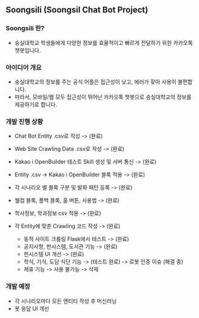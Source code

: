 ## Soongsili (Soongsil Chat Bot Project)

### Soongsili 란?
- 숭실대학교 학생들에게 다양한 정보를 효율적이고 빠르게 전달하기 위한 카카오톡 챗봇입니다.

### 아이디어 개요
- 숭실대학교의 정보를 주는 공식 어플은 접근성이 낮고, 에러가 잦아 사용이 불편합니다.
- 따라서, 모바일/웹 모두 접근성이 뛰어난 카카오톡 챗봇으로 숭실대학교의 정보를 제공하기로 합니다.

### 개발 진행 상황
- Chat Bot Entity .csv로 작성 -> (완료)
- Web Site Crawling Data .csv로 작성 -> (완료)

- Kakao i OpenBuilder 테스트 Skill 생성 및 서버 통신 -> (완료)
- Entity .csv -> Kakao i OpenBuilder 블록 적용 -> (완료)
- 각 시나리오 별 블록 구분 및 발화 패턴 등록 -> (완료)
- 웰컴 블록, 폴백 블록, 홈 버튼, 사용법 -> (완료)
- 학사정보, 학과정보 csv 적용 -> (완료)

- 각 Entity에 맞춘 Crawling 코드 작성 -> (완료)
  - 동적 사이트 크롤링 Flask에서 테스트 -> (완료)
  - 공지사항, 펀시스템, 도서관 기능 -> (완료)
  - 펀시스템 UI 개선 -> (완료)
  - 학식, 기식, 도담 식단 기능 -> (테스트 완료) -> 로봇 인증 이슈 (해결 중)
  - 제휴 기능 -> 사용 불가능 -> 삭제

### 개발 예정
- 각 시나리오마다 모든 엔티티 작성 후 머신러닝
- 봇 응답 UI 개선
